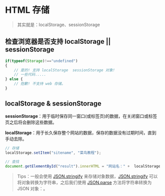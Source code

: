 # HTML 存储

> 其实就是：localStorage、sessionStorage


## 检查浏览器是否支持 localStorage || sessionStorage

```js
if(typeof(Storage)!=="undefined")
{
    // 是的! 支持 localStorage  sessionStorage 对象!
    // 一些代码.....
} else {
    // 抱歉! 不支持 web 存储。
}
```



## localStorage & sessionStorage

**sessionStorage**：用于临时保存同一窗口(或标签页)的数据，在关闭窗口或标签页之后将会删除这些数据。

**localStorage**：用于长久保存整个网站的数据，保存的数据没有过期时间，直到手动去除。

```javascript
// 存储
localStorage.setItem("sitename", "菜鸟教程");
 
// 查找
document.getElementById("result").innerHTML = "网站名：" +  localStorage.getItem("sitename");
```

> Tips：一般会使用 [JSON.stringify](https://www.runoob.com/js/javascript-json-stringify.html) 来存储对象数据，[JSON.stringify](https://www.runoob.com/js/javascript-json-stringify.html) 可以将对象转换为字符串，之后我们使用 [JSON.parse](https://www.runoob.com/js/javascript-json-parse.html) 方法将字符串转换为 JSON 对象：。



